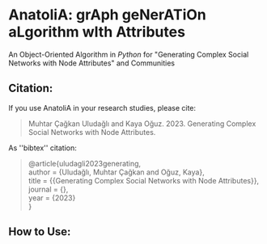 # AnatoliA: grAph geNerATiOn aLgorithm wIth Attributes

An Object-Oriented Algorithm in _Python_ for "Generating Complex Social Networks with Node Attributes" and Communities

## Citation:

If you use AnatoliA in your research studies, please cite:

> Muhtar Çağkan Uludağlı and Kaya Oğuz. 2023. Generating Complex Social Networks with Node Attributes.

As ''bibtex'' citation:

> @article{uludagli2023generating,  
>   author = {Uludağlı, Muhtar Çağkan and Oğuz, Kaya},  
>   title = {{Generating Complex Social Networks with Node Attributes}},  
>   journal = {},  
>   year = {2023}  
> }


## How to Use: